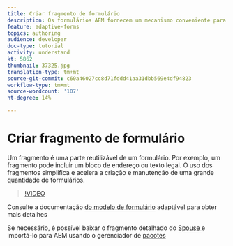 ```yaml
---
title: Criar fragmento de formulário
description: Os formulários AEM fornecem um mecanismo conveniente para criar segmentos de formulários como um painel ou um grupo de campos apenas uma vez e reutilizá-los em formulários adaptáveis.
feature: adaptive-forms
topics: authoring
audience: developer
doc-type: tutorial
activity: understand
kt: 5862
thumbnail: 37325.jpg
translation-type: tm+mt
source-git-commit: c60a46027cc8d71fddd41aa31dbb569e4df94823
workflow-type: tm+mt
source-wordcount: '107'
ht-degree: 14%

---
```



# Criar fragmento de formulário

Um fragmento é uma parte reutilizável de um formulário. Por exemplo, um fragmento pode incluir um bloco de endereço ou texto legal. O uso dos fragmentos simplifica e acelera a criação e manutenção de uma grande quantidade de formulários.


>[!VIDEO](https://video.tv.adobe.com/v/37325/quality=9)



Consulte a documentação [do modelo de formulário](https://docs.adobe.com/content/help/en/experience-manager-65/forms/adaptive-forms-basic-authoring/adaptive-form-fragments.html) adaptável para obter mais detalhes

Se necessário, é possível baixar o fragmento detalhado do [Spouse ](assets/spouse-details-fragment.zip) e importá-lo para AEM usando o gerenciador de [pacotes](http://localhost:4502/crx/packmgr/index.jsp)





